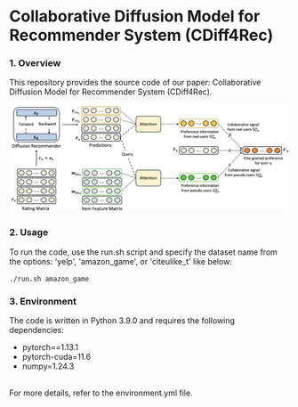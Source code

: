 # Collaborative Diffusion Model for Recommender System (CDiff4Rec)

### 1. Overview
This repository provides the source code of our paper: Collaborative Diffusion Model for Recommender System (CDiff4Rec).

<img src="./figure/method.png">

### 2. Usage

To run the code, use the run.sh script and specify the dataset name from the options: 'yelp', 'amazon_game', or 'citeulike_t' like below:

```
./run.sh amazon_game
```

### 3. Environment
The code is written in Python 3.9.0 and requires the following dependencies:

* pytorch==1.13.1
* pytorch-cuda=11.6
* numpy=1.24.3

<br> For more details, refer to the environment.yml file.